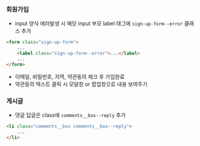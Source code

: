 ### 회원가입
* input 양식 에러발생 시 해당 input 부모 label 태그에 `sign-up-form--error` 클래스 추가
```html
<form class="sign-up-form">
    ...
    <label class="sign-up-form--error">...</label>
    ...
</form>
```
* 이메일, 비밀번호, 지역, 약관동의 체크 후 가입완료
* 약관동의 텍스트 클릭 시 모달창 or 팝업창으로 내용 보여주기

### 게시글
* 댓글 답글은 class에 `comments__box--reply` 추가
```html
<li class="comments__box comments__box--reply">
    ...
</li>
```